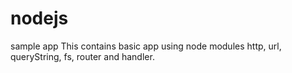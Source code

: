 # nodejs
sample app 
This contains basic app using node modules http, url, queryString, fs, router and handler.
